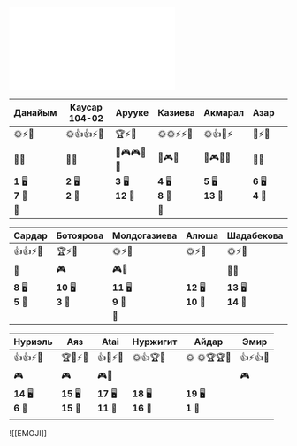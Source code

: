 ![EMOJILIST](EMOJILIST.md)



| Данайым               | Каусар 104-02         | Арууке                 | Казиева               | Акмарал                | Азар                  |     |
| --------------------- | --------------------- | ---------------------- | --------------------- | ---------------------- | --------------------- | --- |
| 🌞⚡🏅️                | 🌞👍👍⚡🏅️            | 🏆⚡🏅️                 | 🌞🌞⚡⚡🏅️             | 🌞👍🏅️⚡               | 🏅️⚡🏅️<br>           |     |
| 🔔🔔                  | 🔔🔔                  | 🔔🎮🎮🔔🔔             | 🔔🎮🔔                | 🔔🎮🔔🐒               | 👺🔔                  |     |
| **1** 🖥️<br>**7** 🏫 | **2** 🖥️<br>**2** 🏫 | **3** 🖥️<br>**12** 🏫 | **4** 🖥️<br>**8** 🏫 | **5** 🖥️<br>**13** 🏫 | **6** 🖥️<br>**4** 🏫 |     |
| 👻                    |                       |                        | 👻                    |                        |                       |     |

| Сардар                | Ботоярова              | Молдогазиева           | Алюша                   | Шадабекова              |     |
| --------------------- | ---------------------- | ---------------------- | ----------------------- | ----------------------- | --- |
| 👍👍⚡🏅️              | 🏆⚡🏅️                 | 🌞⚡🏅️                 | 🌞⚡🏅️                  | 🌞⚡🏅️                  |     |
| 👺                    | 🎮                     | 🎮🔔                   |                         | 🔔🔔                    |     |
| **8** 🖥️<br>**5** 🏫 | **10** 🖥️<br>**3** 🏫 | **11** 🖥️<br>**9** 🏫 | **12** 🖥️<br>**10** 🏫 | **13** 🖥️<br>**14** 🏫 |     |
|                       |                        | 👻                     |                         |                         |     |

| Нуриэль                | Аяз                     | Atai                    | Нуржигит                | Айдар                  | Эмир     |
| ---------------------- | ----------------------- | ----------------------- | ----------------------- | ---------------------- | -------- |
| 👍👍⚡🏅️               | 🏆🏅️⚡🏅️               | 👍🏅️⚡🏅️               | 🌞👍🏆🏅️               | 🌞 🌞🏆🏆🏅️           | 👍⚡👍🏅️ |
| 🎮                     | 🎮                      | 🎮🔔                    |                         |                        | 🎮       |
| **14** 🖥️<br>**6** 🏫 | **15** 🖥️<br>**15** 🏫 | **17** 🖥️<br>**11** 🏫 | **18** 🖥️<br>**16** 🏫 | **19** 🖥️<br>**1** 🏫 |          |
|                        |                         |                         |                         |                        |          |

![[EMOJI]]